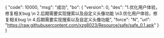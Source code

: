 {
    "code": 10000,
    "msg": "成功",
    "bo": {
        "version": 0,
        "des": "1.优化用户体验，修复相关bug \n 2.后期需要实现搜索以及自定义头像功能 \n3.优化用户体验，修复相关bug \n 4.后期需要实现搜索以及自定义头像功能",
        "force": "N",
        "url": "https://raw.githubusercontent.com/xzg8023/Resource/safe/safe_0.1.apk"
    }
}
